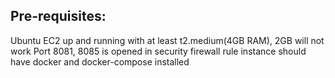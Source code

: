 ## Pre-requisites:

Ubuntu EC2 up and running with at least t2.medium(4GB RAM), 2GB will not work
Port 8081, 8085 is opened in security firewall rule
instance should have docker and docker-compose installed


